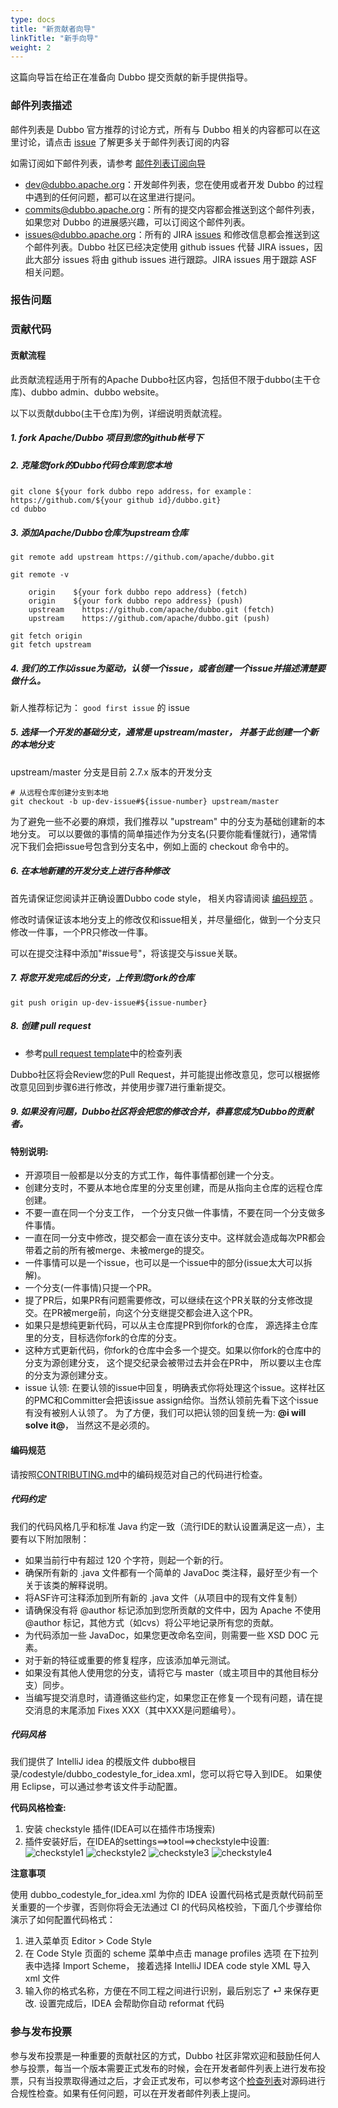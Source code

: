```yaml
---
type: docs
title: "新贡献者向导"
linkTitle: "新手向导"
weight: 2
---
```



这篇向导旨在给正在准备向 Dubbo 提交贡献的新手提供指导。

### 邮件列表描述

邮件列表是 Dubbo 官方推荐的讨论方式，所有与 Dubbo 相关的内容都可以在这里讨论，请点击 [issue](https://github.com/apache/dubbo/issues/1393) 了解更多关于邮件列表订阅的内容

如需订阅如下邮件列表，请参考 [邮件列表订阅向导](/zh/docs/contribution-guidelines/contributor/mailing-list-subscription-guide_dev)

* dev@dubbo.apache.org：开发邮件列表，您在使用或者开发 Dubbo 的过程中遇到的任何问题，都可以在这里进行提问。
* commits@dubbo.apache.org：所有的提交内容都会推送到这个邮件列表，如果您对 Dubbo 的进展感兴趣，可以订阅这个邮件列表。
* issues@dubbo.apache.org：所有的 JIRA [issues](https://issues.apache.org/jira/projects/DUBBO/issues) 和修改信息都会推送到这个邮件列表。Dubbo 社区已经决定使用 github issues 代替 JIRA issues，因此大部分 issues 将由 github issues 进行跟踪。JIRA issues 用于跟踪 ASF 相关问题。

### 报告问题

### 贡献代码
#### 贡献流程
此贡献流程适用于所有的Apache Dubbo社区内容，包括但不限于dubbo(主干仓库)、dubbo admin、dubbo website。

以下以贡献dubbo(主干仓库)为例，详细说明贡献流程。

##### 1. **fork Apache/Dubbo 项目到您的github帐号下**

##### 2. **克隆您fork的Dubbo代码仓库到您本地**
```shell
git clone ${your fork dubbo repo address，for example：https://github.com/${your github id}/dubbo.git}
cd dubbo
```

##### 3. **添加Apache/Dubbo仓库为upstream仓库**
```shell
git remote add upstream https://github.com/apache/dubbo.git

git remote -v

    origin    ${your fork dubbo repo address} (fetch)
    origin    ${your fork dubbo repo address} (push)
    upstream    https://github.com/apache/dubbo.git (fetch)
    upstream    https://github.com/apache/dubbo.git (push)

git fetch origin
git fetch upstream
```
##### 4. **我们的工作以issue为驱动，认领一个issue，或者创建一个issue并描述清楚要做什么。**
新人推荐标记为： `good first issue` 的 issue

##### 5. **选择一个开发的基础分支，通常是 upstream/master， 并基于此创建一个新的本地分支**
upstream/master 分支是目前 2.7.x 版本的开发分支

```shell
# 从远程仓库创建分支到本地
git checkout -b up-dev-issue#${issue-number} upstream/master
```
为了避免一些不必要的麻烦，我们推荐以 "upstream" 中的分支为基础创建新的本地分支。
可以以要做的事情的简单描述作为分支名(只要你能看懂就行)，通常情况下我们会把issue号包含到分支名中，例如上面的 checkout 命令中的。 

##### 6. **在本地新建的开发分支上进行各种修改**
首先请保证您阅读并正确设置Dubbo code style， 相关内容请阅读 [编码规范](#编码规范) 。

修改时请保证该本地分支上的修改仅和issue相关，并尽量细化，做到一个分支只修改一件事，一个PR只修改一件事。

可以在提交注释中添加"#issue号"，将该提交与issue关联。

##### 7. **将您开发完成后的分支，上传到您fork的仓库**
```shell
git push origin up-dev-issue#${issue-number}
```

##### 8. **创建 pull request**

* 参考[pull request template](https://github.com/apache/dubbo/blob/master/PULL_REQUEST_TEMPLATE.md)中的检查列表
  
Dubbo社区将会Review您的Pull Request，并可能提出修改意见，您可以根据修改意见回到步骤6进行修改，并使用步骤7进行重新提交。

##### 9. **如果没有问题，Dubbo社区将会把您的修改合并，恭喜您成为Dubbo的贡献者。**

#### 特别说明:
* 开源项目一般都是以分支的方式工作，每件事情都创建一个分支。
* 创建分支时，不要从本地仓库里的分支里创建，而是从指向主仓库的远程仓库创建。
* 不要一直在同一个分支工作， 一个分支只做一件事情，不要在同一个分支做多件事情。
* 一直在同一分支中修改，提交都会一直在该分支中。这样就会造成每次PR都会带着之前的所有被merge、未被merge的提交。
* 一件事情可以是一个issue，也可以是一个issue中的部分(issue太大可以拆解)。
* 一个分支(一件事情)只提一个PR。
* 提了PR后，如果PR有问题需要修改，可以继续在这个PR关联的分支修改提交。在PR被merge前，向这个分支继提交都会进入这个PR。
* 如果只是想纯更新代码，可以从主仓库提PR到你fork的仓库， 源选择主仓库里的分支，目标选你fork的仓库的分支。
* 这种方式更新代码，你fork的仓库中会多一个提交。如果以你fork的仓库中的分支为源创建分支， 这个提交纪录会被带过去并会在PR中， 所以要以主仓库的分支为源创建分支。
* issue 认领: 在要认领的issue中回复，明确表式你将处理这个issue。这样社区的PMC和Committer会把该issue assign给你。当然认领前先看下这个issue有没有被别人认领了。
  为了方便，我们可以把认领的回复统一为: **@i will solve it@**， 当然这不是必须的。

#### 编码规范
请按照[CONTRIBUTING.md](https://github.com/apache/dubbo/blob/master/CONTRIBUTING.md)中的编码规范对自己的代码进行检查。
##### **代码约定**
我们的代码风格几乎和标准 Java 约定一致（流行IDE的默认设置满足这一点），主要有以下附加限制：
* 如果当前行中有超过 120 个字符，则起一个新的行。
* 确保所有新的 .java 文件都有一个简单的 JavaDoc 类注释，最好至少有一个关于该类的解释说明。
* 将ASF许可注释添加到所有新的 .java 文件（从项目中的现有文件复制）
* 请确保没有将 @author 标记添加到您所贡献的文件中，因为 Apache 不使用 @author 标记，其他方式（如cvs）将公平地记录所有您的贡献。
* 为代码添加一些 JavaDoc，如果您更改命名空间，则需要一些 XSD DOC 元素。
* 对于新的特征或重要的修复程序，应该添加单元测试。
* 如果没有其他人使用您的分支，请将它与 master（或主项目中的其他目标分支）同步。
* 当编写提交消息时，请遵循这些约定，如果您正在修复一个现有问题，请在提交消息的末尾添加 Fixes XXX（其中XXX是问题编号）。

##### **代码风格**
我们提供了 IntelliJ idea 的模版文件 dubbo根目录/codestyle/dubbo_codestyle_for_idea.xml，您可以将它导入到IDE。
如果使用 Eclipse，可以通过参考该文件手动配置。

**代码风格检查:**

1. 安装 checkstyle 插件(IDEA可以在插件市场搜索)
2. 插件安装好后，在IDEA的settings==>tool==>checkstyle中设置:
![checkstyle1](/imgs/dev/checkstyle1.png)
![checkstyle2](/imgs/dev/checkstyle2.png)
![checkstyle3](/imgs/dev/checkstyle3.png)
![checkstyle4](/imgs/dev/checkstyle4.png)
   
**注意事项**

使用 dubbo_codestyle_for_idea.xml 为你的 IDEA 设置代码格式是贡献代码前至关重要的一个步骤，否则你将会无法通过 CI 的代码风格校验，下面几个步骤给你演示了如何配置代码格式：
1. 进入菜单页 Editor > Code Style
2. 在 Code Style 页面的 scheme 菜单中点击 manage profiles 选项 在下拉列表中选择 Import Scheme， 接着选择 IntelliJ IDEA code style XML 导入 xml 文件
3. 输入你的格式名称，方便在不同工程之间进行识别，最后别忘了 ⏎ 来保存更改.
   设置完成后，IDEA 会帮助你自动 reformat 代码

### 参与发布投票

参与发布投票是一种重要的贡献社区的方式，Dubbo 社区非常欢迎和鼓励任何人参与投票，每当一个版本需要正式发布的时候，会在开发者邮件列表上进行发布投票，只有当投票取得通过之后，才会正式发布，可以参考这个[检查列表](https://cwiki.apache.org/confluence/display/incubator/IncubatorReleaseChecklist)对源码进行合规性检查。如果有任何问题，可以在开发者邮件列表上提问。
